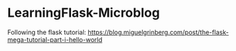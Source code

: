 # LearningFlask-Microblog
Following the flask tutorial: https://blog.miguelgrinberg.com/post/the-flask-mega-tutorial-part-i-hello-world
